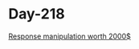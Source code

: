 # Day-218

[Response manipulation worth 2000$](https://elgllad.medium.com/response-manipulation-worth-2000-91f1104d934f)
